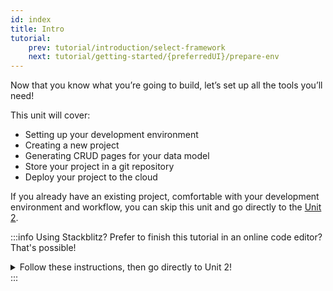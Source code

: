 ```yaml
---
id: index
title: Intro
tutorial:
    prev: tutorial/introduction/select-framework
    next: tutorial/getting-started/{preferredUI}/prepare-env
---
```


Now that you know what you’re going to build, let’s set up all the tools you’ll need!

This unit will cover:

-   Setting up your development environment
-   Creating a new project
-   Generating CRUD pages for your data model
-   Store your project in a git repository
-   Deploy your project to the cloud

If you already have an existing project, comfortable with your development environment and workflow, you can skip this unit and go directly to the [Unit 2](#).

:::info Using Stackblitz?
Prefer to finish this tutorial in an online code editor? That's possible!

<details>
<summary>Follow these instructions, then go directly to Unit 2!</summary>

**Set up StackBlitz**

1- Visit [xxxx](#) and open the "refine-mantine-boilerplate" project.
2- Click “Sign in” on the top right to log in using your GitHub credentials.
3- In the upper left of the StackBlitz editor window, click to “fork” the template (save to your own account dashboard).
4- Wait for the project to load, and you will see a live preview of the “refine-mantine-boilerplate” starter.

**Make Changes**

In the file pane, you should see `src/app.tsx`. Click to open it, and follow [Generate CRUD pages automatically with Inferencer](#) to make a change to this file.

**Create a GitHub Repository**

1- Press the "Connect Repository" button at the top of your list of files, enter a new name for your repository, and click "Create repo & push".
2- When you have changes to be committed back to GitHub, a “Commit” button will appear at the top left of your workspace. Clicking on this will allow you to enter a commit message, and update your repository.

**Deploy your App**

If you’d like to deploy to Netlify, skip to [Deploy your app to the web](#). Otherwise, skip to [Unit 2](#) to start building with **refine**!

</details>
:::
